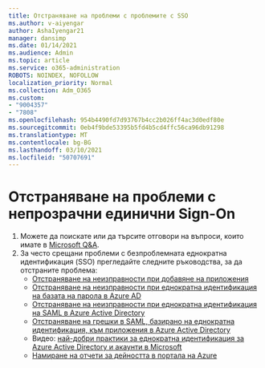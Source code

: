 ```yaml
---
title: Отстраняване на проблеми с проблемите с SSO
ms.author: v-aiyengar
author: AshaIyengar21
manager: dansimp
ms.date: 01/14/2021
ms.audience: Admin
ms.topic: article
ms.service: o365-administration
ROBOTS: NOINDEX, NOFOLLOW
localization_priority: Normal
ms.collection: Adm_O365
ms.custom:
- "9004357"
- "7808"
ms.openlocfilehash: 954b4490fd7d93767b4cc2b026ff4ac3d0edf80e
ms.sourcegitcommit: 0eb4f9bde53395b5fd4b5cd4ffc56ca96db91298
ms.translationtype: MT
ms.contentlocale: bg-BG
ms.lasthandoff: 03/10/2021
ms.locfileid: "50707691"
---
```

# <a name="troubleshooting-seamless-single-sign-on-issues"></a>Отстраняване на проблеми с непрозрачни единични Sign-On

1. Можете да поискате или да търсите отговори на въпроси, които имате в [Microsoft Q&A](https://docs.microsoft.com/azure/active-directory/reports-monitoring/howto-find-activity-reports#troubleshoot-issues-with-activity-reports).
1. За често срещани проблеми с безпроблемната еднократна идентификация (SSO) прегледайте следните ръководства, за да отстраните проблема:
    - [Отстраняване на неизправности при добавяне на приложения](https://docs.microsoft.com/azure/active-directory/manage-apps/troubleshoot-adding-apps) 
    - [Отстраняване на неизправности при еднократна идентификация на базата на парола в Azure AD](https://docs.microsoft.com/azure/active-directory/manage-apps/troubleshoot-password-based-sso) 
    - [Отстраняване на неизправности при еднократна идентификация на SAML в Azure Active Directory](https://docs.microsoft.com/azure/active-directory/manage-apps/troubleshoot-saml-based-sso) 
    - [Отстраняване на грешки в SAML, базирано на еднократна идентификация, към приложения в Azure Active Directory](https://docs.microsoft.com/azure/active-directory/manage-apps/debug-saml-sso-issues) 
    - Видео: [най-добри практики за еднократна идентификация за Azure Active Directory и акаунти в Microsoft](https://azure.microsoft.com/resources/videos/ignite-2018-single-sign-on-best-practices-for-azure-active-directory-and-microsoft-accounts/) 
    - [Намиране на отчети за дейността в портала на Azure](https://docs.microsoft.com/azure/active-directory/reports-monitoring/howto-find-activity-reports#troubleshoot-issues-with-activity-reports)